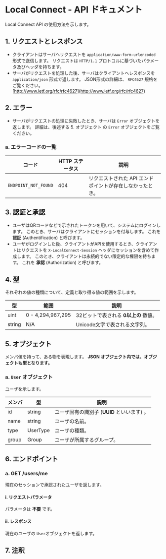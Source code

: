 # Local Connect -  API ドキュメント
Local Connect API の使用方法を示します。

## 1. リクエストとレスポンス
- クライアントはサーバへリクエストを `application/www-form-urlencoded` 形式で送信します。
  リクエストは `HTTP/1.1` プロトコルに基づいたパラメータ及びヘッダを持ちます。
- サーバがリクエストを処理した後、サーバはクライアントへレスポンスを `application/json` 形式で返します。
  JSON形式の詳細は、 `RFC4627` 規格をご覧ください。  
  [http://www.ietf.org/rfc/rfc4627](http://www.ietf.org/rfc/rfc4627)

## 2. エラー
- サーバがリクエストの処理に失敗したとき、サーバは `Error` オブジェクトを返します。
  詳細は、後述する 5. オブジェクト の `Error` オブジェクトをご覧ください。

### a. エラーコードの一覧
|コード|HTTP ステータス|説明|
|---|---|---|
|`ENDPOINT_NOT_FOUND`|404|リクエストされた API エンドポイントが存在しなかったとき。|

## 3. 認証と承認
- ユーザはQRコードなどで示されたトークンを用いて、システムにログインします。
  このとき、サーバはクライアントにセッションを付与します。
  これを **認証** (Authentification) と呼びます。
- ユーザがログインした後、クライアントがAPIを使用するとき、クライアントはリクエストを `X-LocalConnect-Session` ヘッダにセッションを含めて作成します。
  このとき、クライアントは永続的でない限定的な権限を持ちます。
  これを **承認** (Authorization) と呼びます。

## 4. 型
それぞれの値の種類について、定義と取り得る値の範囲を示します。

|型|範囲|説明|
|---|---|---|
|uint|0 - 4,294,967,295|32ビットで表される **0以上の** 数値。|
|string|N/A|Unicode文字で表される文字列。|

## 5. オブジェクト
メンバ値を持って、ある物を表現します。
**JSON オブジェクト内では、オブジェクトも型となります。**
### a. `User` オブジェクト
ユーザを示します。

|メンバ|型|説明|
|---|---|---|
|id|string|ユーザ固有の識別子 (**UUID** といいます) 。|
|name|string|ユーザの名前。|
|type|UserType|ユーザの種類。|
|group|Group|ユーザが所属するグループ。|


## 6. エンドポイント
### a. GET /users/me
現在のセッションで承認されたユーザを返します。
#### i. リクエストパラメータ
パラメータは **不要** です。
#### ii. レスポンス
現在のユーザの `User`オブジェクトを返します。

## 7. 注釈